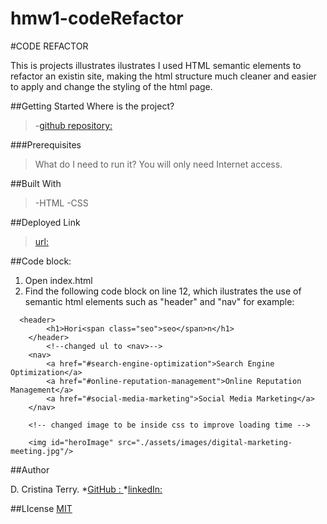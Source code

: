 # hmw1-codeRefactor

#CODE REFACTOR

This is projects illustrates ilustrates I used HTML semantic elements to refactor an existin site, making the html structure much cleaner and easier to apply and change the styling of the html page. 

##Getting Started
Where is the project?

>-[github repository: ](https://github.com/crisdc88/H1-codeRefactor/)


###Prerequisites
>What do I need to run it?
>You will only need Internet access.

##Built With 

>-HTML
>-CSS

##Deployed Link
>[url: ](https://crisdc88.github.io/H1-codeRefactor/)

##Code block:

1. Open index.html
2. Find the following code block on line 12, which ilustrates the use of semantic html elements such as "header" and "nav" for example:
```
  <header>
        <h1>Hori<span class="seo">seo</span>n</h1>
    </header>
        <!--changed ul to <nav>-->
    <nav>
        <a href="#search-engine-optimization">Search Engine Optimization</a> 
        <a href="#online-reputation-management">Online Reputation Management</a>
        <a href="#social-media-marketing">Social Media Marketing</a>
    </nav>
        
    <!-- changed image to be inside css to improve loading time -->
    
    <img id="heroImage" src="./assets/images/digital-marketing-meeting.jpg"/>

```



##Author

D. Cristina Terry.
*[GitHub : ](https://github.com/crisdc88/)
*[linkedIn: ](www.linkedin.com/in/dcristinaterry)


##LIcense
[MIT](https://choosealicense.com/licenses/mit/)